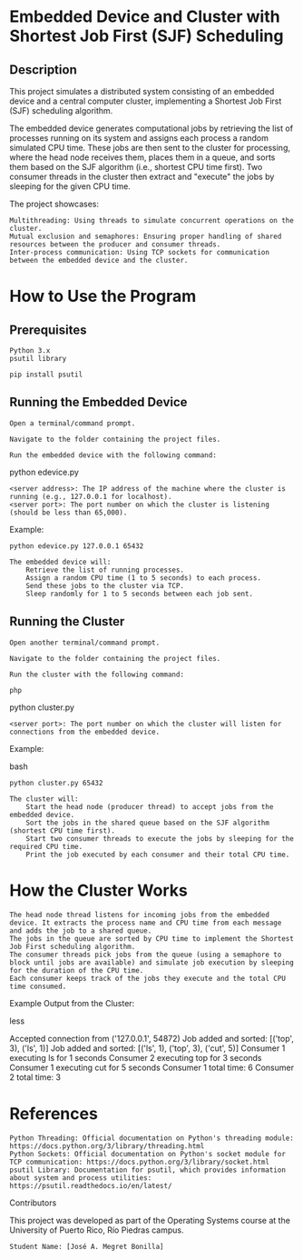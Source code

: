 # Embedded Device and Cluster with Shortest Job First (SJF) Scheduling

## Description

This project simulates a distributed system consisting of an embedded device and a central computer cluster, implementing a Shortest Job First (SJF) scheduling algorithm.

The embedded device generates computational jobs by retrieving the list of processes running on its system and assigns each process a random simulated CPU time. These jobs are then sent to the cluster for processing, where the head node receives them, places them in a queue, and sorts them based on the SJF algorithm (i.e., shortest CPU time first). Two consumer threads in the cluster then extract and "execute" the jobs by sleeping for the given CPU time.

The project showcases:

    Multithreading: Using threads to simulate concurrent operations on the cluster.
    Mutual exclusion and semaphores: Ensuring proper handling of shared resources between the producer and consumer threads.
    Inter-process communication: Using TCP sockets for communication between the embedded device and the cluster.

# How to Use the Program
## Prerequisites

    Python 3.x
    psutil library 

    pip install psutil

## Running the Embedded Device

    Open a terminal/command prompt.

    Navigate to the folder containing the project files.

    Run the embedded device with the following command:

python edevice.py <server address> <server port>

    <server address>: The IP address of the machine where the cluster is running (e.g., 127.0.0.1 for localhost).
    <server port>: The port number on which the cluster is listening (should be less than 65,000).

Example:

    python edevice.py 127.0.0.1 65432

    The embedded device will:
        Retrieve the list of running processes.
        Assign a random CPU time (1 to 5 seconds) to each process.
        Send these jobs to the cluster via TCP.
        Sleep randomly for 1 to 5 seconds between each job sent.

## Running the Cluster

    Open another terminal/command prompt.

    Navigate to the folder containing the project files.

    Run the cluster with the following command:

    php

python cluster.py <server port>

    <server port>: The port number on which the cluster will listen for connections from the embedded device.

Example:

bash

    python cluster.py 65432

    The cluster will:
        Start the head node (producer thread) to accept jobs from the embedded device.
        Sort the jobs in the shared queue based on the SJF algorithm (shortest CPU time first).
        Start two consumer threads to execute the jobs by sleeping for the required CPU time.
        Print the job executed by each consumer and their total CPU time.

# How the Cluster Works

    The head node thread listens for incoming jobs from the embedded device. It extracts the process name and CPU time from each message and adds the job to a shared queue.
    The jobs in the queue are sorted by CPU time to implement the Shortest Job First scheduling algorithm.
    The consumer threads pick jobs from the queue (using a semaphore to block until jobs are available) and simulate job execution by sleeping for the duration of the CPU time.
    Each consumer keeps track of the jobs they execute and the total CPU time consumed.

Example Output from the Cluster:

less

Accepted connection from ('127.0.0.1', 54872)
Job added and sorted: [('top', 3), ('ls', 1)]
Job added and sorted: [('ls', 1), ('top', 3), ('cut', 5)]
Consumer 1 executing ls for 1 seconds
Consumer 2 executing top for 3 seconds
Consumer 1 executing cut for 5 seconds
Consumer 1 total time: 6
Consumer 2 total time: 3

# References

    Python Threading: Official documentation on Python's threading module: https://docs.python.org/3/library/threading.html
    Python Sockets: Official documentation on Python's socket module for TCP communication: https://docs.python.org/3/library/socket.html
    psutil Library: Documentation for psutil, which provides information about system and process utilities: https://psutil.readthedocs.io/en/latest/

Contributors

This project was developed as part of the Operating Systems course at the University of Puerto Rico, Río Piedras campus.

    Student Name: [José A. Megret Bonilla]
    
